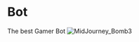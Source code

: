 # Bot
The best Gamer Bot
![MidJourney_Bomb3](https://user-images.githubusercontent.com/115377118/194782102-c56336ac-b242-497c-ae0d-377847df56d0.png)
